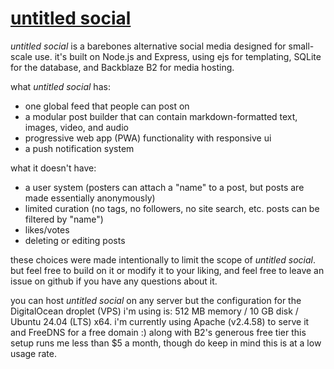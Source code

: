 # [untitled social](https://quewon.github.io/projects/untitled%20social/)

*untitled social* is a barebones alternative social media designed for small-scale use. it's built on Node.js and Express, using ejs for templating, SQLite for the database, and Backblaze B2 for media hosting.

what *untitled social* has:
- one global feed that people can post on
- a modular post builder that can contain markdown-formatted text, images, video, and audio
- progressive web app (PWA) functionality with responsive ui
- a push notification system

what it doesn't have:
- a user system (posters can attach a "name" to a post, but posts are made essentially anonymously)
- limited curation (no tags, no followers, no site search, etc. posts can be filtered by "name")
- likes/votes
- deleting or editing posts

these choices were made intentionally to limit the scope of *untitled social*. but feel free to build on it or modify it to your liking, and feel free to leave an issue on github if you have any questions about it.

you can host *untitled social* on any server but the configuration for the DigitalOcean droplet (VPS) i'm using is: 512 MB memory / 10 GB disk / Ubuntu 24.04 (LTS) x64. i'm currently using Apache (v2.4.58) to serve it and FreeDNS for a free domain :) along with B2's generous free tier this setup runs me less than $5 a month, though do keep in mind this is at a low usage rate.